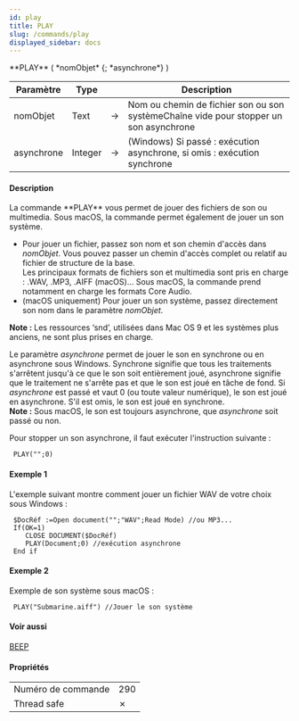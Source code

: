 ```yaml
---
id: play
title: PLAY
slug: /commands/play
displayed_sidebar: docs
---
```


<!--REF #_command_.PLAY.Syntax-->**PLAY** ( *nomObjet* {; *asynchrone*} )<!-- END REF-->
<!--REF #_command_.PLAY.Params-->
| Paramètre | Type |  | Description |
| --- | --- | --- | --- |
| nomObjet | Text | &#8594;  | Nom ou chemin de fichier son ou son systèmeChaîne vide pour stopper un son asynchrone |
| asynchrone | Integer | &#8594;  | (Windows) Si passé : exécution asynchrone, si omis : exécution synchrone |

<!-- END REF-->

#### Description 

<!--REF #_command_.PLAY.Summary-->La commande **PLAY** vous permet de jouer des fichiers de son ou multimedia.<!-- END REF--> Sous macOS, la commande permet également de jouer un son système. 

* Pour jouer un fichier, passez son nom et son chemin d'accès dans *nomObjet*. Vous pouvez passer un chemin d'accès complet ou relatif au fichier de structure de la base.  
 Les principaux formats de fichiers son et multimedia sont pris en charge : .WAV, .MP3, .AIFF (macOS)... Sous macOS, la commande prend notamment en charge les formats Core Audio.
* (macOS uniquement) Pour jouer un son système, passez directement son nom dans le paramètre *nomObjet*.

**Note :** Les ressources ‘snd’, utilisées dans Mac OS 9 et les systèmes plus anciens, ne sont plus prises en charge.

Le paramètre *asynchrone* permet de jouer le son en synchrone ou en asynchrone sous Windows. Synchrone signifie que tous les traitements s'arrêtent jusqu'à ce que le son soit entièrement joué, asynchrone signifie que le traitement ne s'arrête pas et que le son est joué en tâche de fond. Si *asynchrone* est passé et vaut 0 (ou toute valeur numérique), le son est joué en asynchrone. S'il est omis, le son est joué en synchrone.  
**Note :** Sous macOS, le son est toujours asynchrone, que *asynchrone* soit passé ou non.

Pour stopper un son asynchrone, il faut exécuter l'instruction suivante :

```4d
 PLAY("";0)
```

#### Exemple 1 

L'exemple suivant montre comment jouer un fichier WAV de votre choix sous Windows :

```4d
 $DocRéf :=Open document("";"WAV";Read Mode) //ou MP3...
 If(OK=1)
    CLOSE DOCUMENT($DocRéf)
    PLAY(Document;0) //exécution asynchrone
 End if
```

#### Exemple 2 

Exemple de son système sous macOS :

```4d
 PLAY("Submarine.aiff") //Jouer le son système
```

#### Voir aussi 

[BEEP](beep.md)  

#### Propriétés

|  |  |
| --- | --- |
| Numéro de commande | 290 |
| Thread safe | &cross; |


